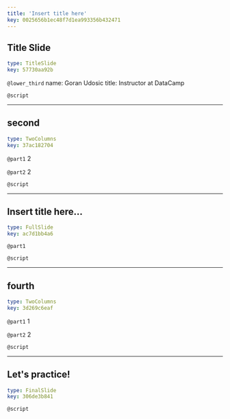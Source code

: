 ```yaml
---
title: 'Insert title here'
key: 0025656b1ec48f7d1ea993356b432471
---
```


## Title Slide

```yaml
type: TitleSlide
key: 57730aa92b
```

`@lower_third`
name: Goran Udosic
title: Instructor at DataCamp

`@script`


---

## second

```yaml
type: TwoColumns
key: 37ac182704
```

`@part1`
2

`@part2`
2

`@script`


---

## Insert title here...

```yaml
type: FullSlide
key: ac7d1bb4a6
```

`@part1`


`@script`


---

## fourth

```yaml
type: TwoColumns
key: 3d269c6eaf
```

`@part1`
1

`@part2`
2

`@script`


---

## Let's practice!

```yaml
type: FinalSlide
key: 306de3b841
```

`@script`
